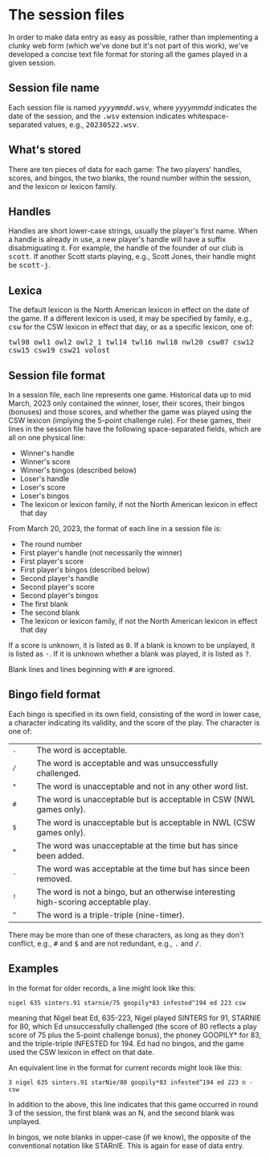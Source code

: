 # The session files
In order to make data entry as easy as possible, rather than implementing a clunky web form (which we've done but it's not part of this work), we've developed a concise text file format for storing all the games played in a given session.

## Session file name
Each session file is named <tt><i>yyyymmdd</i>.wsv</tt>, where <i>yyyymmdd</i> indicates the date of the session, and the <tt>.wsv</tt> extension indicates whitespace-separated values, e.g., <tt>20230522.wsv</tt>.

## What's stored
There are ten pieces of data for each game: The two players' handles, scores, and bingos, the two blanks, the round number within the session, and the lexicon or lexicon family.

## Handles
Handles are short lower-case strings, usually the player's first name. When a handle is already in use, a new player's handle will have a suffix disabmiguating it. For example, the handle of the founder of our club is <tt>scott</tt>. If another Scott starts playing, e.g., Scott Jones, their handle might be <tt>scott-j</tt>.

## Lexica
The default lexicon is the North American lexicon in effect on the date of the game. If a different lexicon is used, it may be specified by family, e.g., <tt>csw</tt> for the CSW lexicon in effect that day, or as a specific lexicon, one of:

<tt>twl98 owl1 owl2 owl2_1 twl14 twl16 nwl18 nwl20 csw07 csw12 csw15 csw19 csw21 volost</tt>

## Session file format
In a session file, each line represents one game. Historical data up to mid March, 2023 only contained the winner, loser, their scores, their bingos (bonuses) and those scores, and whether the game was played using the CSW lexicon (implying the 5-point challenge rule). For these games, their lines in the session file have the following space-separated fields, which are all on one physical line:

- Winner's handle
- Winner's score
- Winner's bingos (described below)
- Loser's handle
- Loser's score
- Loser's bingos
- The lexicon or lexicon family, if not the North American lexicon in effect that day

From March 20, 2023, the format of each line in a session file is:

- The round number
- First player's handle (not necessarily the winner)
- First player's score
- First player's bingos (described below)
- Second player's handle
- Second player's score
- Second player's bingos
- The first blank
- The second blank
- The lexicon or lexicon family, if not the North American lexicon in effect that day

If a score is unknown, it is listed as <tt>0</tt>. If a blank is known to be unplayed, it is listed as <tt>-</tt>. If it is unknown whether a blank was played, it is listed as <tt>?</tt>.

Blank lines and lines beginning with <tt>#</tt> are ignored.

## Bingo field format
Each bingo is specified in its own field, consisting of the word in lower case, a character indicating its validity, and the score of the play. The character is one of:

<table border=0>
  <tr><td style="width:2rem"><tt>.</tt><td>The word is acceptable.
  <tr><td><tt>/</tt><td>The word is acceptable and was unsuccessfully challenged.
  <tr><td><tt>*</tt><td>The word is unacceptable and not in any other word list.
  <tr><td><tt>#</tt><td>The word is unacceptable but is acceptable in CSW (NWL games only).
  <tr><td><tt>$</tt><td>The word is unacceptable but is acceptable in NWL (CSW games only).
  <tr><td><tt>+</tt><td>The word was unacceptable at the time but has since been added.
  <tr><td><tt>-</tt><td>The word was acceptable at the time but has since been removed.
  <tr><td><tt>!</tt><td>The word is not a bingo, but an otherwise interesting high-scoring acceptable play.
  <tr><td><tt>^</tt><td>The word is a triple-triple (nine-timer).
</table>

There may be more than one of these characters, as long as they don't conflict, e.g., <tt>#</tt> and <tt>$</tt> and are not redundant, e.g., <tt>.</tt> and <tt>/</tt>.

##  Examples
In the format for older records, a line might look like this:

`nigel 635 sinters.91 starnie/75 goopily*83 infested^194 ed 223 csw`

meaning that Nigel beat Ed, 635-223, Nigel played SINTERS for 91, STARNIE for 80, which Ed unsuccessfully challenged (the score of 80 reflects a play score of 75 plus the 5-point challenge bonus), the phoney GOOPILY* for 83, and the triple-triple INFESTED for 194. Ed had no bingos, and the game used the CSW lexicon in effect on that date.

An equivalent line in the format for current records might look like this:

`3 nigel 635 sinters.91 starNie/80 goopily*83 infested^194 ed 223 n - csw`

In addition to the above, this line indicates that this game occurred in round 3 of the session, the first blank was an N, and the second blank was unplayed.

In bingos, we note blanks in upper-case (if we know), the opposite of the conventional notation like STARnIE. This is again for ease of data entry.